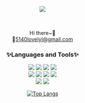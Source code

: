 <div align="center">

<img src="https://capsule-render.vercel.app/api?type=cylinder&color=FFE4E1&height=150&section=header&text=Hi%20there,%20I'm%20Jihye&desc=Welcome%20to%20my%20page!&fontSize=50&fontColor=ffffff&descAlignY=75&fontAlignY=45&animation=fadeIn&descSize=20"/>
 
<br><br>
Hi there~👋</br>
:e-mail:5140lovelyl@gmail.com

### ✨Languages and Tools✨
<img src="https://img.shields.io/badge/Java-007396?style=flat-square&logo=&logoColor=white"/></a>
<img src="https://img.shields.io/badge/javascript-F7DF1E?style=flat-square&logo=JavaScript&logoColor=white"/></a>
<img src="https://img.shields.io/badge/Spring-6DB33F?style=flat-square&logo=Spring&logoColor=white"/></a>
<img src="https://img.shields.io/badge/Spring Boot-6DB33F?style=flat-square&logo=Spring Boot&logoColor=white"/></a><br>
<img src="https://img.shields.io/badge/HTML-E34F26?style=flat-square&logo=HTML5&logoColor=white"/></a>
<img src="https://img.shields.io/badge/CSS-1572B6?style=flat-square&logo=CSS3&logoColor=white"/></a>
<img src="https://img.shields.io/badge/Oracle-F80000?style=flat-square&logo=Oracle&logoColor=white"/></a>
<img src="https://img.shields.io/badge/MySQL-4479A1?style=flat-square&logo=MySQL&logoColor=white"/></a><br>
<img src="https://img.shields.io/badge/Git-F05032?style=flat-square&logo=Git&logoColor=white"/></a>
<img src="https://img.shields.io/badge/GitHub-181717?style=flat-square&logo=GitHub&logoColor=white"/></a>

[![Top Langs](https://github-readme-stats.vercel.app/api/top-langs/?username=dandelion1124&layout=compact)](https://github.com/anuraghazra/github-readme-stats)


</div> 
